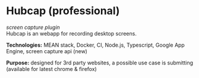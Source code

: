 # Hubcap (professional)
*screen capture plugin*   
Hubcap is an webapp for recording desktop screens.

**Technologies:** MEAN stack, Docker, CI, Node.js, Typescript, Google App Engine, screen capture api (new)

****Purpose:**** designed for 3rd party websites, a possible use case is  submitting (available for latest chrome & firefox)
